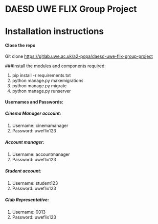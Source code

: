 # DAESD UWE FLIX Group Project



# Installation instructions

#### Close the repo

Git clone https://gitlab.uwe.ac.uk/a2-popa/daesd-uwe-flix-group-project

###Install the modules and components required:

1. pip install -r requirements.txt
1. python manage.py makemigrations
1. python manage.py migrate
1. python manage.py runserver


#### Usernames and Passwords: 

##### Cinema Manager account: 
1. Username: cinemamanager
1. Password: uweflix123

##### Account manager:

1. Username: accountmanager
1. Password: uweflix123

##### Student account:

1. Username: student123
1. Password: uweflix123


##### Club Representative:

1. Username: 0013
1. Password: uweflix123

